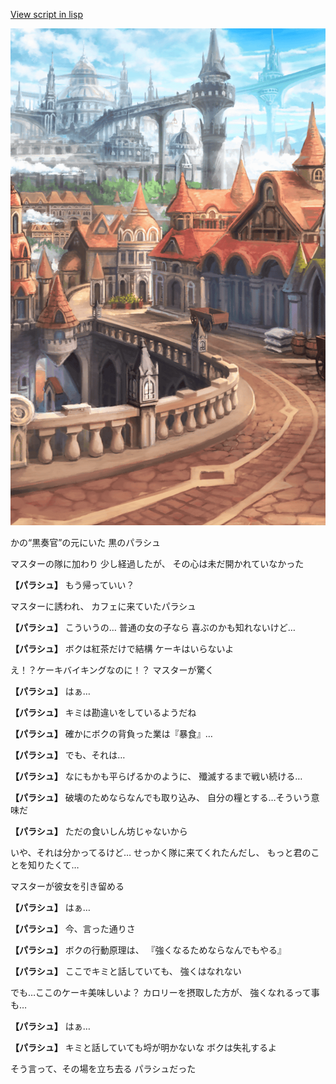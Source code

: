 [View script in lisp](../scripts/20047201.txt)

![town.png](../images/backgrounds/town.png)

かの“黒奏官”の元にいた
黒のパラシュ

マスターの隊に加わり
少し経過したが、
その心は未だ開かれていなかった

**【パラシュ】**
もう帰っていい？

マスターに誘われ、
カフェに来ていたパラシュ

**【パラシュ】**
こういうの…
普通の女の子なら
喜ぶのかも知れないけど…

**【パラシュ】**
ボクは紅茶だけで結構
ケーキはいらないよ

え！？ケーキバイキングなのに！？
マスターが驚く

**【パラシュ】**
はぁ…

**【パラシュ】**
キミは勘違いをしているようだね

**【パラシュ】**
確かにボクの背負った業は『暴食』…

**【パラシュ】**
でも、それは…

**【パラシュ】**
なにもかも平らげるかのように、
殲滅するまで戦い続ける…

**【パラシュ】**
破壊のためならなんでも取り込み、
自分の糧とする…そういう意味だ

**【パラシュ】**
ただの食いしん坊じゃないから

いや、それは分かってるけど…
せっかく隊に来てくれたんだし、
もっと君のことを知りたくて…

マスターが彼女を引き留める

**【パラシュ】**
はぁ…

**【パラシュ】**
今、言った通りさ

**【パラシュ】**
ボクの行動原理は、
『強くなるためならなんでもやる』

**【パラシュ】**
ここでキミと話していても、
強くはなれない

でも…ここのケーキ美味しいよ？
カロリーを摂取した方が、
強くなれるって事も…

**【パラシュ】**
はぁ…

**【パラシュ】**
キミと話していても埒が明かないな
ボクは失礼するよ

そう言って、その場を立ち去る
パラシュだった